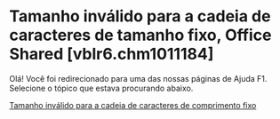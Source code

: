 
# Tamanho inválido para a cadeia de caracteres de tamanho fixo, Office Shared [vblr6.chm1011184]

Olá! Você foi redirecionado para uma das nossas páginas de Ajuda F1. Selecione o tópico que estava procurando abaixo.

[Tamanho inválido para a cadeia de caracteres de comprimento fixo](http://msdn.microsoft.com/library/c67c5693-92eb-3701-dc2b-fb3f5e99e3a7%28Office.15%29.aspx)
